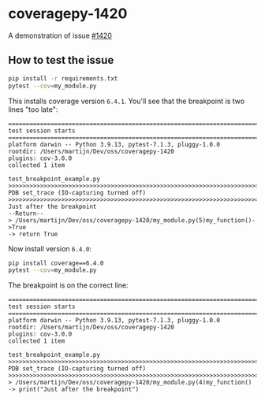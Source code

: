 # coveragepy-1420
A demonstration of issue [#1420](https://github.com/nedbat/coveragepy/issues/1420)


## How to test the issue

```bash
pip install -r requirements.txt
pytest --cov=my_module.py
```
This installs coverage version `6.4.1`. You'll see that the breakpoint is two lines "too late":

```shell
============================================================================================= test session starts ==============================================================================================
platform darwin -- Python 3.9.13, pytest-7.1.3, pluggy-1.0.0
rootdir: /Users/martijn/Dev/oss/coveragepy-1420
plugins: cov-3.0.0
collected 1 item

test_breakpoint_example.py
>>>>>>>>>>>>>>>>>>>>>>>>>>>>>>>>>>>>>>>>>>>>>>>>>>>>>>>>>>>>>>>>>>>>>>>>>>>>>>>>>>> PDB set_trace (IO-capturing turned off) >>>>>>>>>>>>>>>>>>>>>>>>>>>>>>>>>>>>>>>>>>>>>>>>>>>>>>>>>>>>>>>>>>>>>>>>>>>>>>>>>>>>
Just after the breakpoint
--Return--
> /Users/martijn/Dev/oss/coveragepy-1420/my_module.py(5)my_function()->True
-> return True
```

Now install version `6.4.0`:

```bash
pip install coverage==6.4.0
pytest --cov=my_module.py
```

The breakpoint is on the correct line:

```shell
============================================================================================= test session starts ==============================================================================================
platform darwin -- Python 3.9.13, pytest-7.1.3, pluggy-1.0.0
rootdir: /Users/martijn/Dev/oss/coveragepy-1420
plugins: cov-3.0.0
collected 1 item

test_breakpoint_example.py
>>>>>>>>>>>>>>>>>>>>>>>>>>>>>>>>>>>>>>>>>>>>>>>>>>>>>>>>>>>>>>>>>>>>>>>>>>>>>>>>>>> PDB set_trace (IO-capturing turned off) >>>>>>>>>>>>>>>>>>>>>>>>>>>>>>>>>>>>>>>>>>>>>>>>>>>>>>>>>>>>>>>>>>>>>>>>>>>>>>>>>>>>
> /Users/martijn/Dev/oss/coveragepy-1420/my_module.py(4)my_function()
-> print("Just after the breakpoint")
```
